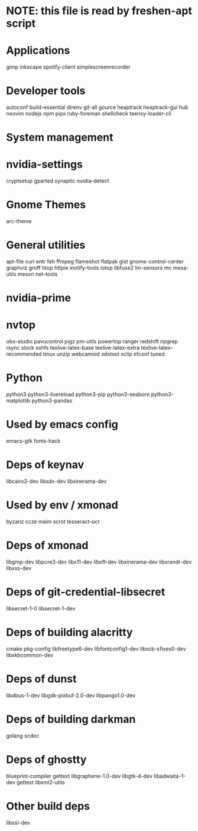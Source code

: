 # NOTE: this file is read by freshen-apt script

# Applications

gimp
inkscape
spotify-client
simplescreenrecorder

# Developer tools

autoconf
build-essential
direnv
git-all
gource
heaptrack
heaptrack-gui
hub
neovim
nodejs
npm
pipx
ruby-foreman
shellcheck
teensy-loader-cli

# System management

# nvidia-settings
cryptsetup
gparted
synaptic
nvidia-detect

# Gnome Themes

arc-theme

# General utilities

apt-file
curl
entr
feh
ffmpeg
flameshot
flatpak
gist
gnome-control-center
graphviz
groff
htop
httpie
inotify-tools
iotop
libfuse2
lm-sensors
mc
mesa-utils
meson
net-tools
# nvidia-prime
# nvtop
obs-studio
pavucontrol
pigz
pm-utils
powertop
ranger
redshift
ripgrep
rsync
slock
sshfs
texlive-latex-base
texlive-latex-extra
texlive-latex-recommended
tmux
unzip
webcamoid
xdotool
xclip
xfconf
tuned

# Python

python3
python3-livereload
python3-pip
python3-seaborn
python3-matplotlib
python3-pandas

# Used by emacs config

emacs-gtk
fonts-hack

# Deps of keynav

libcairo2-dev
libxdo-dev
libxinerama-dev

# Used by env / xmonad

byzanz
ccze
maim
scrot
tesseract-ocr

# Deps of xmonad

libgmp-dev
libpcre3-dev
libx11-dev
libxft-dev
libxinerama-dev
libxrandr-dev
libxss-dev

# Deps of git-credential-libsecret

libsecret-1-0
libsecret-1-dev

# Deps of building alacritty

cmake
pkg-config
libfreetype6-dev
libfontconfig1-dev
libxcb-xfixes0-dev
libxkbcommon-dev

# Deps of dunst

libdbus-1-dev
libgdk-pixbuf-2.0-dev
libpango1.0-dev

# Deps of building darkman

golang
scdoc

# Deps of ghostty

blueprint-compiler
gettext
libgraphene-1.0-dev
libgtk-4-dev
libadwaita-1-dev
gettext
libxml2-utils

# Other build deps

libssl-dev
